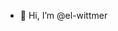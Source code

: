- 👋 Hi, I’m @el-wittmer
<!--- 💞️ I’m looking to collaborate on ... --->


<!---
el-wittmer/el-wittmer is a ✨ special ✨ repository because its `README.md` (this file) appears on your GitHub profile.
You can click the Preview link to take a look at your changes.
--->
